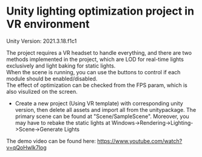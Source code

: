 # Unity lighting optimization project in VR environment

Unity Version: 2021.3.18.f1c1

The project requires a VR headset to handle everything, and there are two methods implemented in the project, which are LOD for real-time lights exclusively and light baking for static lights.  
When the scene is running, you can use the buttons to control if each module should be enabled/disabled.  
The effect of optimization can be checked from the FPS param, which is also visulized on the screen.  

* Create a new project (Using VR template) with corresponding unity version, then delete all assets and import all from the unitypackage. The primary scene can be found at "Scene/SampleScene". Moreover, you may have to rebake the static lights at Windows->Rendering->Lighting->Scene->Generate Lights

The demo video can be found here: https://www.youtube.com/watch?v=qQoHwIk7log
